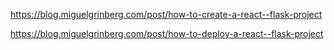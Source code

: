 https://blog.miguelgrinberg.com/post/how-to-create-a-react--flask-project

https://blog.miguelgrinberg.com/post/how-to-deploy-a-react--flask-project